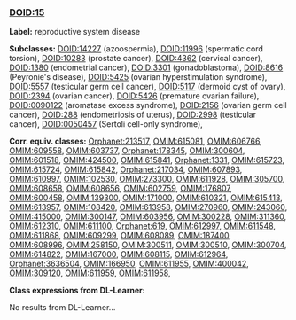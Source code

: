
### [DOID:15](http://purl.obolibrary.org/obo/DOID_15)
**Label:** reproductive system disease

**Subclasses:** [DOID:14227](http://purl.obolibrary.org/obo/DOID_14227) (azoospermia), [DOID:11996](http://purl.obolibrary.org/obo/DOID_11996) (spermatic cord torsion), [DOID:10283](http://purl.obolibrary.org/obo/DOID_10283) (prostate cancer), [DOID:4362](http://purl.obolibrary.org/obo/DOID_4362) (cervical cancer), [DOID:1380](http://purl.obolibrary.org/obo/DOID_1380) (endometrial cancer), [DOID:3301](http://purl.obolibrary.org/obo/DOID_3301) (gonadoblastoma), [DOID:8616](http://purl.obolibrary.org/obo/DOID_8616) (Peyronie's disease), [DOID:5425](http://purl.obolibrary.org/obo/DOID_5425) (ovarian hyperstimulation syndrome), [DOID:5557](http://purl.obolibrary.org/obo/DOID_5557) (testicular germ cell cancer), [DOID:5117](http://purl.obolibrary.org/obo/DOID_5117) (dermoid cyst of ovary), [DOID:2394](http://purl.obolibrary.org/obo/DOID_2394) (ovarian cancer), [DOID:5426](http://purl.obolibrary.org/obo/DOID_5426) (premature ovarian failure), [DOID:0090122](http://purl.obolibrary.org/obo/DOID_0090122) (aromatase excess syndrome), [DOID:2156](http://purl.obolibrary.org/obo/DOID_2156) (ovarian germ cell cancer), [DOID:288](http://purl.obolibrary.org/obo/DOID_288) (endometriosis of uterus), [DOID:2998](http://purl.obolibrary.org/obo/DOID_2998) (testicular cancer), [DOID:0050457](http://purl.obolibrary.org/obo/DOID_0050457) (Sertoli cell-only syndrome), 

**Corr. equiv. classes:** [Orphanet:213517](http://www.orpha.net/ORDO/Orphanet_213517), [OMIM:615081](http://purl.obolibrary.org/obo/OMIM_615081), [OMIM:606766](http://purl.obolibrary.org/obo/OMIM_606766), [OMIM:609558](http://purl.obolibrary.org/obo/OMIM_609558), [OMIM:603737](http://purl.obolibrary.org/obo/OMIM_603737), [Orphanet:178345](http://www.orpha.net/ORDO/Orphanet_178345), [OMIM:300604](http://purl.obolibrary.org/obo/OMIM_300604), [OMIM:601518](http://purl.obolibrary.org/obo/OMIM_601518), [OMIM:424500](http://purl.obolibrary.org/obo/OMIM_424500), [OMIM:615841](http://purl.obolibrary.org/obo/OMIM_615841), [Orphanet:1331](http://www.orpha.net/ORDO/Orphanet_1331), [OMIM:615723](http://purl.obolibrary.org/obo/OMIM_615723), [OMIM:615724](http://purl.obolibrary.org/obo/OMIM_615724), [OMIM:615842](http://purl.obolibrary.org/obo/OMIM_615842), [Orphanet:217034](http://www.orpha.net/ORDO/Orphanet_217034), [OMIM:607893](http://purl.obolibrary.org/obo/OMIM_607893), [OMIM:610997](http://purl.obolibrary.org/obo/OMIM_610997), [OMIM:102530](http://purl.obolibrary.org/obo/OMIM_102530), [OMIM:273300](http://purl.obolibrary.org/obo/OMIM_273300), [OMIM:611928](http://purl.obolibrary.org/obo/OMIM_611928), [OMIM:305700](http://purl.obolibrary.org/obo/OMIM_305700), [OMIM:608658](http://purl.obolibrary.org/obo/OMIM_608658), [OMIM:608656](http://purl.obolibrary.org/obo/OMIM_608656), [OMIM:602759](http://purl.obolibrary.org/obo/OMIM_602759), [OMIM:176807](http://purl.obolibrary.org/obo/OMIM_176807), [OMIM:600458](http://purl.obolibrary.org/obo/OMIM_600458), [OMIM:139300](http://purl.obolibrary.org/obo/OMIM_139300), [OMIM:171000](http://purl.obolibrary.org/obo/OMIM_171000), [OMIM:610321](http://purl.obolibrary.org/obo/OMIM_610321), [OMIM:615413](http://purl.obolibrary.org/obo/OMIM_615413), [OMIM:613957](http://purl.obolibrary.org/obo/OMIM_613957), [OMIM:108420](http://purl.obolibrary.org/obo/OMIM_108420), [OMIM:613958](http://purl.obolibrary.org/obo/OMIM_613958), [OMIM:270960](http://purl.obolibrary.org/obo/OMIM_270960), [OMIM:243060](http://purl.obolibrary.org/obo/OMIM_243060), [OMIM:415000](http://purl.obolibrary.org/obo/OMIM_415000), [OMIM:300147](http://purl.obolibrary.org/obo/OMIM_300147), [OMIM:603956](http://purl.obolibrary.org/obo/OMIM_603956), [OMIM:300228](http://purl.obolibrary.org/obo/OMIM_300228), [OMIM:311360](http://purl.obolibrary.org/obo/OMIM_311360), [OMIM:612310](http://purl.obolibrary.org/obo/OMIM_612310), [OMIM:611100](http://purl.obolibrary.org/obo/OMIM_611100), [Orphanet:619](http://www.orpha.net/ORDO/Orphanet_619), [OMIM:612997](http://purl.obolibrary.org/obo/OMIM_612997), [OMIM:611548](http://purl.obolibrary.org/obo/OMIM_611548), [OMIM:611868](http://purl.obolibrary.org/obo/OMIM_611868), [OMIM:609299](http://purl.obolibrary.org/obo/OMIM_609299), [OMIM:608089](http://purl.obolibrary.org/obo/OMIM_608089), [OMIM:187400](http://purl.obolibrary.org/obo/OMIM_187400), [OMIM:608996](http://purl.obolibrary.org/obo/OMIM_608996), [OMIM:258150](http://purl.obolibrary.org/obo/OMIM_258150), [OMIM:300511](http://purl.obolibrary.org/obo/OMIM_300511), [OMIM:300510](http://purl.obolibrary.org/obo/OMIM_300510), [OMIM:300704](http://purl.obolibrary.org/obo/OMIM_300704), [OMIM:614822](http://purl.obolibrary.org/obo/OMIM_614822), [OMIM:167000](http://purl.obolibrary.org/obo/OMIM_167000), [OMIM:608115](http://purl.obolibrary.org/obo/OMIM_608115), [OMIM:612964](http://purl.obolibrary.org/obo/OMIM_612964), [Orphanet:3636504](http://www.orpha.net/ORDO/Orphanet_3636504), [OMIM:166950](http://purl.obolibrary.org/obo/OMIM_166950), [OMIM:611955](http://purl.obolibrary.org/obo/OMIM_611955), [OMIM:400042](http://purl.obolibrary.org/obo/OMIM_400042), [OMIM:309120](http://purl.obolibrary.org/obo/OMIM_309120), [OMIM:611959](http://purl.obolibrary.org/obo/OMIM_611959), [OMIM:611958](http://purl.obolibrary.org/obo/OMIM_611958), 

**Class expressions from DL-Learner:**

No results from DL-Learner...




